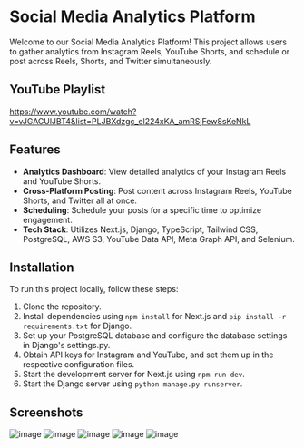 # Social Media Analytics Platform

Welcome to our Social Media Analytics Platform! This project allows users to gather analytics from Instagram Reels, YouTube Shorts, and schedule or post across Reels, Shorts, and Twitter simultaneously.

## YouTube Playlist
https://www.youtube.com/watch?v=vJGACUlJBT4&list=PLJBXdzgc_el224xKA_amRSjFew8sKeNkL

## Features

- **Analytics Dashboard**: View detailed analytics of your Instagram Reels and YouTube Shorts.
- **Cross-Platform Posting**: Post content across Instagram Reels, YouTube Shorts, and Twitter all at once.
- **Scheduling**: Schedule your posts for a specific time to optimize engagement.
- **Tech Stack**: Utilizes Next.js, Django, TypeScript, Tailwind CSS, PostgreSQL, AWS S3, YouTube Data API, Meta Graph API, and Selenium.

## Installation

To run this project locally, follow these steps:

1. Clone the repository.
2. Install dependencies using `npm install` for Next.js and `pip install -r requirements.txt` for Django.
3. Set up your PostgreSQL database and configure the database settings in Django's settings.py.
4. Obtain API keys for Instagram and YouTube, and set them up in the respective configuration files.
5. Start the development server for Next.js using `npm run dev`.
6. Start the Django server using `python manage.py runserver`.

## Screenshots
![image](https://github.com/BrandonDeoram/MultiPost/assets/47582804/39a3c7c8-b0e4-4781-8223-9f508d45ea98)
![image](https://github.com/BrandonDeoram/MultiPost/assets/47582804/4738b783-98c5-449c-87e6-1ec3c92cd007)
![image](https://github.com/BrandonDeoram/MultiPost/assets/47582804/3ca8b4cf-4d72-4d5f-8d2f-89260e91b61d)
![image](https://github.com/BrandonDeoram/MultiPost/assets/47582804/3c336eee-b714-4aff-9bdd-05b4ea1803bb)
![image](https://github.com/BrandonDeoram/MultiPost/assets/47582804/195d7375-1e5f-4e29-bc7f-0206f4cf1be6)
